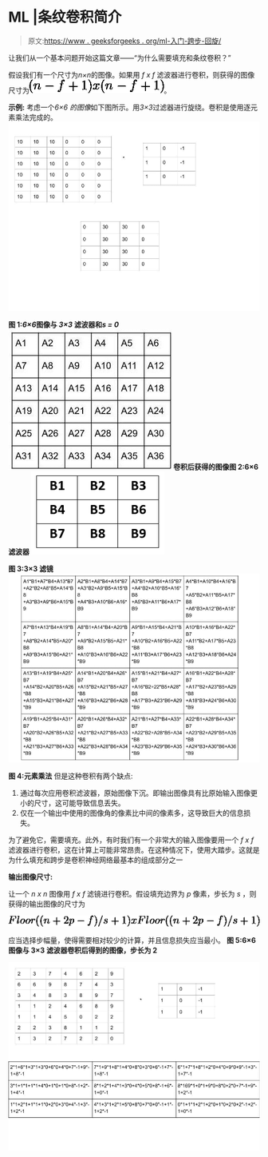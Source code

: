 # ML |条纹卷积简介

> 原文:[https://www . geeksforgeeks . org/ml-入门-跨步-回旋/](https://www.geeksforgeeks.org/ml-introduction-to-strided-convolutions/)

让我们从一个基本问题开始这篇文章——“为什么需要填充和条纹卷积？”

假设我们有一个尺寸为*n×n*的图像。如果用 *f x f* 滤波器进行卷积，则获得的图像尺寸为![(n-f+1) x (n-f+1)](img/d7c30177cc0b22e3bca95e3156a9fb90.png "Rendered by QuickLaTeX.com")。

**示例:**
考虑一个*6×6 的图像*如下图所示。用*3×3*过滤器进行旋绕。卷积是使用逐元素乘法完成的。
![](img/579eec387bae185b38d78cfea60a3e89.png)

**图 1:*6×6*图像与 *3×3* 滤波器和*s = 0***
![](img/84b421d2ad7a229a33bcfec3ae8f9a14.png)
 **卷积后获得的图像图 2:6×6 滤波器**
![](img/2c685a7726f6b37b48c1d191a93d8a7b.png)

**图 3:3×3 滤镜**
![](img/42ff7d88a5aeea3286ccd59499521f05.png)

**图 4:元素乘法**
但是这种卷积有两个缺点:

1.  通过每次应用卷积滤波器，原始图像下沉。即输出图像具有比原始输入图像更小的尺寸，这可能导致信息丢失。
2.  仅在一个输出中使用的图像角的像素比中间的像素多，这导致巨大的信息损失。

为了避免它，需要填充。此外，有时我们有一个非常大的输入图像要用一个 *f x f* 滤波器进行卷积，这在计算上可能非常昂贵。在这种情况下，使用大踏步。这就是为什么填充和跨步是卷积神经网络最基本的组成部分之一

**输出图像尺寸:**

让一个 *n x n* 图像用 *f x f* 滤镜进行卷积。假设填充边界为 *p* 像素，步长为 *s* ，则获得的输出图像的尺寸为

![Floor((n+2p-f)/s + 1) x Floor((n+2p-f)/s + 1)](img/282dc068726a7f914a4b59b78a8cf7da.png "Rendered by QuickLaTeX.com")

应当选择步幅量，使得需要相对较少的计算，并且信息损失应当最小。
**图 5:6×6 图像与 3×3 滤波器卷积后得到的图像，步长为 2**

![](img/ebf14460bf06c8cc448dc713ba5f7570.png)